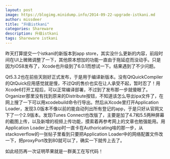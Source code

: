 ```yaml
---
layout: post
image: https://blogimg.minidump.info/2014-09-22-upgrade-istkani.md
author: missdeer
title: "升级istkani"
categories: Shareware
description: 升级istkani
tags: Shareware istkani
---
```

昨天打算提交一个istkani的新版本到app store，其实没什么更新的内容，前段时间在UI上微微调整了一下，其他原本想加的功能一直由于拖延症而没动手。只是因为iOS8发布了，Xcode也升级到了6.0.1而想试一下。结果遇到了不少问题。

Qt5.3.2也在前些天刚好正式发布，于是用于编译新版本。没有QtQuickCompiler的QtQuick应用感觉就是慢，不过Qt的售价也实在让人承受不起，暂时忍了！用Xcode6打开工程后，可以正常编译部署，不过到了发布那一步就傻眼了。Organizer那里没有找到原来的Distribute按钮，不知道该怎么导出ipa文件了，在网上搜了一下可以用xcodebuild命令行导出。然后从Xcode里打开Application Loader，发现3.0版本不像以前的能自动列出所有登记的app，于是只好从官网又下了一个2.9版本。发现iTunes Connect也改版了，主要是加了4.7和5.5两种屏幕的截图上传，以及新增的视频上传功能，摸索着再参考网上的文章也勉强能用。用Application Loader上传app时一直卡在Authoricating啥的那一步，从stackoverflow的一张帖子里看到只要把Application Loader中的网络配置文件改一下，把proxyPort改到80就可以了，确实一下就传上去了。

如此经历再一次证明苹果就是一群美工在写代码！
